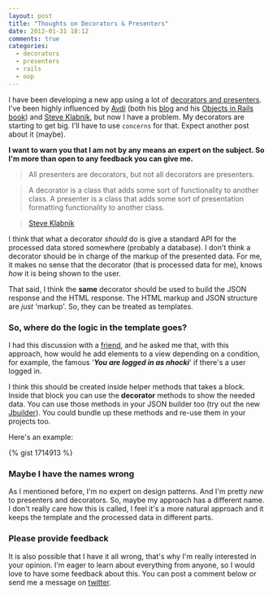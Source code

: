 ```yaml
---
layout: post
title: "Thoughts on Decorators & Presenters"
date: 2012-01-31 18:12
comments: true
categories: 
  - decorators
  - presenters
  - rails
  - oop
---
```


I have been developing a new app using a lot of [decorators and presenters](http://blog.nhocki.com/2012/01/10/simple-presenters--decorators-on-rails/). I've been highly influenced by [Avdi](http://about.avdi.org/) (both his [blog](http://avdi.org/devblog/) and his [Objects in Rails book](http://avdi.org/devblog/2011/11/15/early-access-beta-of-objects-on-rails-now-available-2/)) and [Steve Klabnik](http://steveklabnik.com), but now I have a problem. My decorators are starting to get big. I'll have to use `concerns` for that. Expect another post about it (maybe).

**I want to warn you that I am not by any means an expert on the subject. So I'm more than open to any feedback you can give me.**

> All presenters are decorators, but not all decorators are presenters.

> A decorator is a class that adds some sort of functionality to another
class. A presenter is a class that adds some sort of presentation
formatting functionality to another class.

> [Steve Klabnik](https://groups.google.com/forum/#!msg/objects-on-rails/htAopf3k_dM/qJMq6QAfMvsJ)

I think that what a decorator *should* do is give a standard API for the processed data stored somewhere (probably a database). I don't think a decorator should be in charge of the markup of the presented data. For me, it makes no sense that the decorator (that is processed data for me), knows *how* it is being shown to the user.

That said, I think the **same** decorator should be used to build the JSON response and the HTML response. The HTML markup and JSON structure are *just* \'markup\'. So, they can be treated as templates.

### So, where do the logic in the template goes?

I had this discussion with a [friend](http://mheroin.com/), and he asked me that, with this approach, how would he add elements to a view depending on a condition, for example, the famous \'***You are logged in as nhocki***\' if there's a user logged in.

I think this should be created inside helper methods that takes a block. Inside that block you can use the **decorator** methods to show the needed data. You can use those methods in your JSON builder too (try out the new [Jbuilder](https://github.com/rails/jbuilder)). You could bundle up these methods and re-use them in your projects too.  

Here's an example:

{% gist 1714913 %}

### Maybe I have the names wrong

As I mentioned before, I'm no expert on design patterns. And I'm pretty *new* to presenters and decorators. So, maybe my approach has a different name. I don't really care how this is called, I feel it's a more natural approach and it keeps the template and the processed data in different parts.

### Please provide feedback

It is also possible that I have it all wrong, that's why I'm really interested in your opinion. I'm eager to learn about everything from anyone, so I would love to have some feedback about this. You can post a comment below or send me a message on [twitter](http://twitter.com/nhocki).